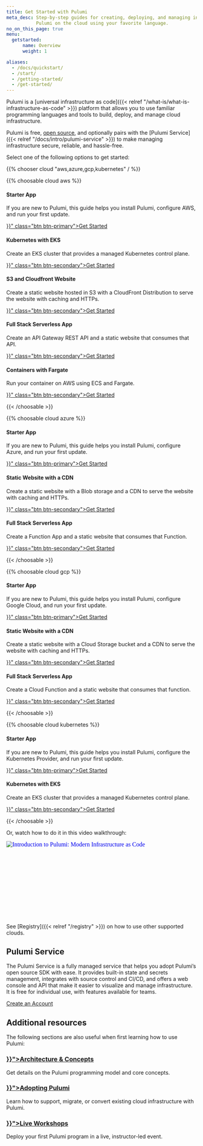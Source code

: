 ```yaml
---
title: Get Started with Pulumi
meta_desc: Step-by-step guides for creating, deploying, and managing infrastructure with
           Pulumi on the cloud using your favorite language.
no_on_this_page: true
menu:
  getstarted:
      name: Overview
      weight: 1

aliases:
  - /docs/quickstart/
  - /start/
  - /getting-started/
  - /get-started/
---
```


Pulumi is a [universal infrastructure as code]({{< relref "/what-is/what-is-infrastructure-as-code" >}}) platform that allows you to use familiar programming languages and tools to build, deploy, and manage cloud infrastructure.

Pulumi is free, [open source](https://github.com/pulumi/pulumi), and optionally pairs with the [Pulumi Service]({{< relref "/docs/intro/pulumi-service" >}}) to make managing infrastructure secure, reliable, and hassle-free.

Select one of the following options to get started:

{{% chooser cloud "aws,azure,gcp,kubernetes" / %}}

{{% choosable cloud aws %}}

<div class="tiles flex-wrap justify-center items-stretch mt-4">
    <div class="pb-4 md:pr-4 md:w-1/2">
        <div class="block rounded shadow border border-gray-300 p-3 h-full flex flex-col">
            <h4><i class="fas fa-folder text-blue-400 pr-2"></i>Starter App</h4>
            <p>If you are new to Pulumi, this guide helps you install Pulumi, configure AWS, and run your first update.</p>
            <div class="flex flex-grow items-end">
                <a data-track="aws-get-started" href="{{< relref "/docs/get-started/aws" >}}" class="btn btn-primary">Get Started</a>
            </div>
        </div>
    </div>
    <div class="pb-4 md:pr-4 md:w-1/2">
        <div class="block rounded shadow border border-gray-300 p-3 h-full flex flex-col">
            <h4><i class="fas fa-cubes text-blue-400 pr-2"></i>Kubernetes with EKS</h4>
            <p>Create an EKS cluster that provides a managed Kubernetes control plane.</p>
            <div class="flex flex-grow items-end">
                <a data-track="aws-kubernetes" href="{{< relref "/templates/kubernetes/aws" >}}" class="btn btn-secondary">Get Started</a>
            </div>
        </div>
    </div>
    <div class="pb-4 md:pr-4 md:w-1/2">
        <div class="block rounded shadow border border-gray-300 p-3 h-full flex flex-col">
            <h4><i class="fas fa-cloud text-blue-400 pr-2"></i>S3 and Cloudfront Website</h4>
            <p>Create a static website hosted in S3 with a CloudFront Distribution to serve the website with caching and HTTPs.</p>
            <div class="flex flex-grow items-end">
                <a data-track="aws-static-website" href="{{< relref "/templates/static-website/aws" >}}" class="btn btn-secondary">Get Started</a>
            </div>
        </div>
    </div>
    <div class="pb-4 md:pr-4 md:w-1/2">
        <div class="block rounded shadow border border-gray-300 p-3 h-full flex flex-col">
            <h4><i class="fas fa-sitemap text-blue-400 pr-2"></i>Full Stack Serverless App</h4>
            <p>Create an API Gateway REST API and a static website that consumes that API.</p>
            <div class="flex flex-grow items-end">
                <a data-track="aws-serverless" href="{{< relref "/templates/serverless-application/aws" >}}" class="btn btn-secondary">Get Started</a>
            </div>
        </div>
    </div>
    <div class="pb-4 md:pr-4 md:w-1/2">
        <div class="block rounded shadow border border-gray-300 p-3 h-full flex flex-col">
            <h4><i class="fas fa-tasks text-blue-400 pr-2"></i>Containers with Fargate</h4>
            <p>Run your container on AWS using ECS and Fargate.</p>
            <div class="flex flex-grow items-end">
                <a data-track="aws-container-service" href="{{< relref "/templates/container-service/aws" >}}" class="btn btn-secondary">Get Started</a>
            </div>
        </div>
    </div>
</div>

{{< /choosable >}}

{{% choosable cloud azure %}}

<div class="tiles flex-wrap justify-center items-stretch mt-4">
    <div class="pb-4 md:pr-4 md:w-1/2">
        <div class="block rounded shadow border border-gray-300 p-3 h-full flex flex-col">
            <h4><i class="fas fa-folder text-blue-400 pr-2"></i>Starter App</h4>
            <p>If you are new to Pulumi, this guide helps you install Pulumi, configure Azure, and run your first update.</p>
            <div class="flex flex-grow items-end">
                <a data-track="azure-get-started" href="{{< relref "/docs/get-started/azure" >}}" class="btn btn-primary">Get Started</a>
            </div>
        </div>
    </div>
    <div class="pb-4 md:pr-4 md:w-1/2">
        <div class="block rounded shadow border border-gray-300 p-3 h-full flex flex-col">
            <h4><i class="fas fa-cloud text-blue-400 pr-2"></i>Static Website with a CDN</h4>
            <p>Create a static website with a Blob storage and a CDN to serve the website with caching and HTTPs.</p>
            <div class="flex flex-grow items-end">
                <a data-track="azure-static-website" href="{{< relref "/templates/static-website/azure" >}}" class="btn btn-secondary">Get Started</a>
            </div>
        </div>
    </div>
    <div class="pb-4 md:pr-4 md:w-1/2">
        <div class="block rounded shadow border border-gray-300 p-3 h-full flex flex-col">
            <h4><i class="fas fa-sitemap text-blue-400 pr-2"></i>Full Stack Serverless App</h4>
            <p>Create a Function App and a static website that consumes that Function.</p>
            <div class="flex flex-grow items-end">
                <a data-track="azure-serverless" href="{{< relref "/templates/serverless-application/azure" >}}" class="btn btn-secondary">Get Started</a>
            </div>
        </div>
    </div>
    <!--<div class="pb-4 md:pr-4 md:w-1/2">
        <div class="block rounded shadow border border-gray-300 p-3 h-full flex flex-col">
            <h4><i class="fas fa-cubes text-blue-400 pr-2"></i>Kubernetes on Azure</h4>
            <p>Coming soon! In the meantime you can select the link below to view a full list of Azure examples.</p>
            <div class="flex flex-grow items-end">
                <a data-track="azure-kubernetes-examples" href="https://github.com/pulumi/examples#azure" target="_blank" rel="noopener noreferrer" class="btn btn-secondary">View examples</a>
            </div>
        </div>
    </div>
    <div class="pb-4 md:pr-4 md:w-1/2">
        <div class="block rounded shadow border border-gray-300 p-3 h-full flex flex-col">
            <h4><i class="fas fa-tasks text-blue-400 pr-2"></i>Containers on Azure</h4>
            <p>Coming soon! In the meantime you can select the link below to view a full list of Azure examples.</p>
            <div class="flex flex-grow items-end">
                <a data-track="azure-container-examples" href="https://github.com/pulumi/examples#azure" target="_blank" rel="noopener noreferrer" class="btn btn-secondary">View examples</a>
            </div>
        </div>
    </div>-->
</div>

{{< /choosable >}}

{{% choosable cloud gcp %}}

<div class="tiles flex-wrap justify-center items-stretch mt-4">
    <div class="pb-4 md:pr-4 md:w-1/2">
        <div class="block rounded shadow border border-gray-300 p-3 h-full flex flex-col">
            <h4><i class="fas fa-folder text-blue-400 pr-2"></i>Starter App</h4>
            <p>If you are new to Pulumi, this guide helps you install Pulumi, configure Google Cloud, and run your first update.</p>
            <div class="flex flex-grow items-end">
                <a data-track="google-get-started" href="{{< relref "/docs/get-started/gcp" >}}" class="btn btn-primary">Get Started</a>
            </div>
        </div>
    </div>
    <div class="pb-4 md:pr-4 md:w-1/2">
        <div class="block rounded shadow border border-gray-300 p-3 h-full flex flex-col">
            <h4><i class="fas fa-cloud text-blue-400 pr-2"></i>Static Website with a CDN</h4>
            <p>Create a static website with a Cloud Storage bucket and a CDN to serve the website with caching and HTTPs.</p>
            <div class="flex flex-grow items-end">
                <a data-track="google-static-website" href="{{< relref "/templates/static-website/gcp" >}}" class="btn btn-secondary">Get Started</a>
            </div>
        </div>
    </div>
    <div class="pb-4 md:pr-4 md:w-1/2">
        <div class="block rounded shadow border border-gray-300 p-3 h-full flex flex-col">
            <h4><i class="fas fa-sitemap text-blue-400 pr-2"></i>Full Stack Serverless App</h4>
            <p>Create a Cloud Function and a static website that consumes that function.</p>
            <div class="flex flex-grow items-end">
                <a data-track="google-serverless" href="{{< relref "/templates/serverless-application/gcp" >}}" class="btn btn-secondary">Get Started</a>
            </div>
        </div>
    </div>
    <!--<div class="pb-4 md:pr-4 md:w-1/2">
        <div class="block rounded shadow border border-gray-300 p-3 h-full flex flex-col">
            <h4><i class="fas fa-cubes text-blue-400 pr-2"></i>Kubernetes on Google Cloud</h4>
            <p>Coming soon! In the meantime you can select the link below to view a full list of Google Cloud examples.</p>
            <div class="flex flex-grow items-end">
                <a data-track="google-kubernetes-examples" href="https://github.com/pulumi/examples#gcp" target="_blank" rel="noopener noreferrer" class="btn btn-secondary">View examples</a>
            </div>
        </div>
    </div>
    <div class="pb-4 md:pr-4 md:w-1/2">
        <div class="block rounded shadow border border-gray-300 p-3 h-full flex flex-col">
            <h4><i class="fas fa-tasks text-blue-400 pr-2"></i>Containers on Google Cloud</h4>
            <p>Coming soon! In the meantime you can select the link below to view a full list of Google Cloud examples.</p>
            <div class="flex flex-grow items-end">
                <a data-track="google-container-examples" href="https://github.com/pulumi/examples#gcp" target="_blank" rel="noopener noreferrer" class="btn btn-secondary">View examples</a>
            </div>
        </div>
    </div>-->
</div>

{{< /choosable >}}

{{% choosable cloud kubernetes %}}

<div class="tiles flex-wrap justify-center items-stretch mt-4">
    <div class="pb-4 md:pr-4 md:w-1/2">
        <div class="block rounded shadow border border-gray-300 p-3 h-full flex flex-col">
            <h4><i class="fas fa-folder text-blue-400 pr-2"></i>Starter App</h4>
            <p>If you are new to Pulumi, this guide helps you install Pulumi, configure the Kubernetes Provider, and run your first update.</p>
            <div class="flex flex-grow items-end">
                <a data-track="kubernetes-get-started" href="{{< relref "/docs/get-started/kubernetes" >}}" class="btn btn-primary">Get Started</a>
            </div>
        </div>
    </div>
    <div class="pb-4 md:pr-4 md:w-1/2">
        <div class="block rounded shadow border border-gray-300 p-3 h-full flex flex-col">
            <h4><i class="fas fa-cubes text-blue-400 pr-2"></i>Kubernetes with EKS</h4>
            <p>Create an EKS cluster that provides a managed Kubernetes control plane.</p>
            <div class="flex flex-grow items-end">
                <a data-track="kubernetes-aws" href="{{< relref "/templates/kubernetes/aws" >}}" class="btn btn-secondary">Get Started</a>
            </div>
        </div>
    </div>
    <!--<div class="pb-4 md:pr-4 md:w-1/2">
        <div class="block rounded shadow border border-gray-300 p-3 h-full flex flex-col">
            <h4><i class="fas fa-cubes text-blue-400 pr-2"></i>Kubernetes on Azure</h4>
            <p>Coming soon! In the meantime you can select the link below to view a full list of Kubernetes examples.</p>
            <div class="flex flex-grow items-end">
                <a data-track="kubernetes-azure-examples" href="https://github.com/pulumi/examples#kubernetes" target="_blank" rel="noopener noreferrer" class="btn btn-secondary">View examples</a>
            </div>
        </div>
    </div>
    <div class="pb-4 md:pr-4 md:w-1/2">
        <div class="block rounded shadow border border-gray-300 p-3 h-full flex flex-col">
            <h4><i class="fas fa-cubes text-blue-400 pr-2"></i>Kubernetes on Google Cloud</h4>
            <p>Coming soon! In the meantime you can select the link below to view a full list of Kubernetes examples.</p>
            <div class="flex flex-grow items-end">
                <a data-track="kubernetes-google-examples" href="https://github.com/pulumi/examples#kubernetes" target="_blank" rel="noopener noreferrer" class="btn btn-secondary">View examples</a>
            </div>
        </div>
    </div>-->
</div>

{{< /choosable >}}

Or, watch how to do it in this video walkthrough:

<div class="rounded-md shadow border border-gray-300 w-3/4" style="position: relative; padding-bottom: 40.25%; height: 0; overflow: hidden;">
    <iframe
        src="//www.youtube.com/embed/6f8KF6UGN7g?rel=0"
        style="position: absolute; top: 0; left: 0; width: 100%; height: 100%; border:0;"
        allowfullscreen=""
        title="Introduction to Pulumi: Modern Infrastructure as Code"
        srcdoc="<style>*{padding:0;margin:0;overflow:hidden}html,body{height:100%}img{position:absolute;width:100%;top:0;bottom:0;margin:auto}</style><a href=https://www.youtube.com/embed/6f8KF6UGN7g?autoplay=1><img src='/images/home/youtube-preview.svg' alt='Introduction to Pulumi: Modern Infrastructure as Code'></a>">
    </iframe>
</div>

See [Registry]({{< relref "/registry" >}}) on how to use other supported clouds.

## Pulumi Service

The Pulumi Service is a fully managed service that helps you adopt Pulumi’s open source SDK with ease. It provides built-in state and secrets management, integrates with source control and CI/CD, and offers a web console and API that make it easier to visualize and manage infrastructure. It is free for individual use, with features available for teams.

<a class="btn btn-secondary" href="https://app.pulumi.com/signup" target="_blank">Create an Account</a>

## Additional resources

The following sections are also useful when first learning how to use Pulumi:

<div class="md:flex flex-row mt-6 mb-6">
    <div class="md:w-1/2 border-solid border-t-2 border-gray-200">
        <h3 class="no-anchor pt-4"><a href="{{< relref "/docs/intro/concepts" >}}"><i class="fas fa-file-alt pr-2"></i>Architecture & Concepts</a></h3>
        <p>Get details on the Pulumi programming model and core concepts.</p>
    </div>
    <div class="md:w-1/2 md:ml-4 border-solid border-t-2 border-gray-200">
        <h3 class="no-anchor pt-4"><a href="{{< relref "/docs/guides/adopting" >}}"><i class="fas fa-cloud pr-2"></i>Adopting Pulumi</a></h3>
        <p>Learn how to support, migrate, or convert existing cloud infrastructure with Pulumi.</p>
    </div>
</div>

<div class="md:flex flex-row mt-6 mb-6">
    <div class="w-full border-solid border-t-2 border-gray-200">
        <h3 class="no-anchor pt-4"><a href="{{< relref "/resources/introduction-to-pulumi" >}}"><i class="fas fa-users pr-2"></i>Live Workshops</a></h3>
        <p>Deploy your first Pulumi program in a live, instructor-led event.</p>
    </div>
</div>

